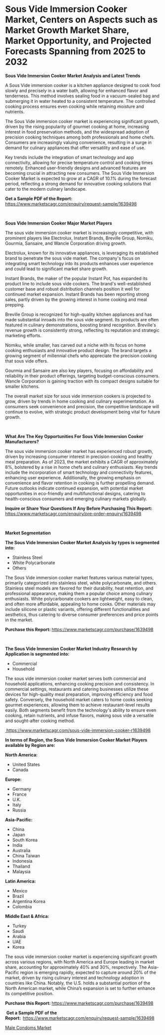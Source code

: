 <p><h1>Sous Vide Immersion Cooker Market, Centers on Aspects such as Market Growth Market Share, Market Opportunity, and Projected Forecasts Spanning from 2025 to 2032</h1></p><p><strong>Sous Vide Immersion Cooker Market Analysis and Latest Trends</strong></p>
<p><p>A Sous Vide immersion cooker is a kitchen appliance designed to cook food slowly and precisely in a water bath, allowing for enhanced flavor and tenderness. This method involves sealing food in a vacuum-sealed bag and submerging it in water heated to a consistent temperature. The controlled cooking process ensures even cooking while retaining moisture and nutrients.</p><p>The Sous Vide immersion cooker market is experiencing significant growth, driven by the rising popularity of gourmet cooking at home, increasing interest in food preservation methods, and the widespread adoption of precision cooking techniques among both professionals and home chefs. Consumers are increasingly valuing convenience, resulting in a surge in demand for culinary appliances that offer versatility and ease of use. </p><p>Key trends include the integration of smart technology and app connectivity, allowing for precise temperature control and cooking times remotely. Enhanced user-friendly designs and advanced features are becoming crucial in attracting new consumers. The Sous Vide Immersion Cooker Market is expected to grow at a CAGR of 10.1% during the forecast period, reflecting a strong demand for innovative cooking solutions that cater to the modern culinary landscape.</p></p>
<p><strong>Get a Sample PDF of the Report:&nbsp;</strong> <a href="https://www.marketscagr.com/enquiry/request-sample/1639498?utm_campaign=2138&utm_medium=2&utm_source=Github&utm_content=ia&utm_term=08022025&utm_id=sous-vide-immersion-cooker">https://www.marketscagr.com/enquiry/request-sample/1639498</a></p>
<p>&nbsp;</p>
<p><strong>Sous Vide Immersion Cooker Major Market Players</strong></p>
<p><p>The sous vide immersion cooker market is increasingly competitive, with prominent players like Electrolux, Instant Brands, Breville Group, Nomiku, Gourmia, Sansaire, and Wancle Corporation driving growth. </p><p>Electrolux, known for its innovative appliances, is leveraging its established brand to penetrate the sous vide market. The company's focus on integrating smart technology into its products enhances user experience and could lead to significant market share growth.</p><p>Instant Brands, the maker of the popular Instant Pot, has expanded its product line to include sous vide cookers. The brand's well-established customer base and robust distribution channels position it well for continued market expansion. Instant Brands has been reporting strong sales, partly driven by the growing interest in home cooking and meal prepping.</p><p>Breville Group is recognized for high-quality kitchen appliances and has made substantial inroads into the sous vide segment. Its products are often featured in culinary demonstrations, boosting brand recognition. Breville's revenue growth is consistently strong, reflecting its reputation and strategic marketing efforts.</p><p>Nomiku, while smaller, has carved out a niche with its focus on home cooking enthusiasts and innovative product design. The brand targets a growing segment of millennial chefs who appreciate the precision cooking that sous vide offers.</p><p>Gourmia and Sansaire are also key players, focusing on affordability and reliability in their product offerings, targeting budget-conscious consumers. Wancle Corporation is gaining traction with its compact designs suitable for smaller kitchens.</p><p>The overall market size for sous vide immersion cookers is projected to grow, driven by trends in home cooking and culinary experimentation. As consumers seek convenience and precision, the competitive landscape will continue to evolve, with strategic product development being vital for future growth.</p></p>
<p>&nbsp;</p>
<p><strong>What Are The Key Opportunities For Sous Vide Immersion Cooker Manufacturers?</strong></p>
<p><p>The sous vide immersion cooker market has experienced robust growth, driven by increasing consumer interest in precision cooking and healthy meal preparation. As of 2023, the market exhibits a CAGR of approximately 8%, bolstered by a rise in home chefs and culinary enthusiasts. Key trends include the incorporation of smart technology and connectivity features, enhancing user experience. Additionally, the growing emphasis on convenience and flavor retention in cooking is further propelling demand. Future outlooks indicate continued expansion, with potential market opportunities in eco-friendly and multifunctional designs, catering to health-conscious consumers and emerging culinary markets globally.</p></p>
<p><strong>Inquire or Share Your Questions If Any Before Purchasing This Report:</strong> <a href="https://www.marketscagr.com/enquiry/pre-order-enquiry/1639498?utm_campaign=2138&utm_medium=2&utm_source=Github&utm_content=ia&utm_term=08022025&utm_id=sous-vide-immersion-cooker">https://www.marketscagr.com/enquiry/pre-order-enquiry/1639498</a></p>
<p>&nbsp;</p>
<p><strong>Market Segmentation</strong></p>
<p><strong>The Sous Vide Immersion Cooker Market Analysis by types is segmented into:</strong></p>
<p><ul><li>Stainless Steel</li><li>White Polycarbonate</li><li>Others</li></ul></p>
<p><p>The Sous Vide immersion cooker market features various material types, primarily categorized into stainless steel, white polycarbonate, and others. Stainless steel models are favored for their durability, heat retention, and professional appearance, making them a popular choice among culinary enthusiasts. White polycarbonate cookers are lightweight, easy to clean, and often more affordable, appealing to home cooks. Other materials may include silicone or plastic variants, offering different functionalities and aesthetics, thus catering to diverse consumer preferences and price points in the market.</p></p>
<p><strong>Purchase this Report:&nbsp;</strong><a href="https://www.marketscagr.com/purchase/1639498?utm_campaign=2138&utm_medium=2&utm_source=Github&utm_content=ia&utm_term=08022025&utm_id=sous-vide-immersion-cooker">https://www.marketscagr.com/purchase/1639498</a></p>
<p>&nbsp;</p>
<p><strong>The Sous Vide Immersion Cooker Market Industry Research by Application is segmented into:</strong></p>
<p><ul><li>Commercial</li><li>Household</li></ul></p>
<p><p>The sous vide immersion cooker market serves both commercial and household applications, enhancing cooking precision and consistency. In commercial settings, restaurants and catering businesses utilize these devices for high-quality meal preparation, improving efficiency and food safety. Conversely, the household market caters to home cooks seeking gourmet experiences, allowing them to achieve restaurant-level results easily. Both segments benefit from the technology's ability to ensure even cooking, retain nutrients, and infuse flavors, making sous vide a versatile and sought-after cooking method.</p></p>
<p><a href="https://www.marketscagr.com/sous-vide-immersion-cooker-r1639498?utm_campaign=2138&utm_medium=2&utm_source=Github&utm_content=ia&utm_term=08022025&utm_id=sous-vide-immersion-cooker">&nbsp;https://www.marketscagr.com/sous-vide-immersion-cooker-r1639498</a></p>
<p><strong>In terms of Region, the Sous Vide Immersion Cooker Market Players available by Region are:</strong></p>
<p>
    <p> <strong> North America: </strong>
        <ul>
            <li>United States</li>
            <li>Canada</li>
        </ul>
        </p> 
    <p> <strong> Europe: </strong>
        <ul>
            <li>Germany</li>
            <li>France</li>
            <li>U.K.</li>
            <li>Italy</li>
            <li>Russia</li>
        </ul>
        </p> 
    <p> <strong> Asia-Pacific: </strong>
        <ul>
            <li>China</li>
            <li>Japan</li>
            <li>South Korea</li>
            <li>India</li>
            <li>Australia</li>
            <li>China Taiwan</li>
            <li>Indonesia</li>
            <li>Thailand</li>
            <li>Malaysia</li>
        </ul>
        </p> 
    <p> <strong> Latin America: </strong>
        <ul>
            <li>Mexico</li>
            <li>Brazil</li>
            <li>Argentina Korea</li>
            <li>Colombia</li>
        </ul>
        </p> 
    <p> <strong> Middle East & Africa: </strong>
        <ul>
            <li>Turkey</li>
            <li>Saudi</li>
            <li>Arabia</li>
            <li>UAE</li>
            <li>Korea</li>
        </ul>
    </p>
    </p>
<p><p>The sous vide immersion cooker market is experiencing significant growth across various regions, with North America and Europe leading in market share, accounting for approximately 40% and 30%, respectively. The Asia-Pacific region is emerging rapidly, expected to capture around 20% of the market, driven by rising culinary interest and technology adoption in countries like China. Notably, the U.S. holds a substantial portion of the North American market, while China’s expansion is set to further enhance its competitive position.</p></p>
<p><strong>Purchase this Report: </strong><a href="https://www.marketscagr.com/purchase/1639498?utm_campaign=2138&utm_medium=2&utm_source=Github&utm_content=ia&utm_term=08022025&utm_id=sous-vide-immersion-cooker">https://www.marketscagr.com/purchase/1639498</a></p>
<p>&nbsp;<strong>Get a Sample PDF of the Report:&nbsp;&nbsp;</strong><a href="https://www.marketscagr.com/enquiry/request-sample/1639498?utm_campaign=2138&utm_medium=2&utm_source=Github&utm_content=ia&utm_term=08022025&utm_id=sous-vide-immersion-cooker">https://www.marketscagr.com/enquiry/request-sample/1639498</a></p>
<p><strong></strong></p>
<p><p><a href="https://github.com/joannesouthgate/Market-Research-Report-List-5/blob/main/male-condoms-market.md?utm_campaign=2138&utm_medium=2&utm_source=Github&utm_content=ia&utm_term=08022025&utm_id=sous-vide-immersion-cooker">Male Condoms Market</a></p></p>